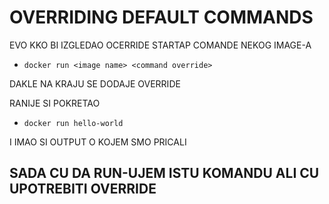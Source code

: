 # OVERRIDING DEFAULT COMMANDS

EVO KKO BI IZGLEDAO OCERRIDE STARTAP COMANDE NEKOG IMAGE-A

- `docker run <image name> <command override>`

DAKLE NA KRAJU SE DODAJE OVERRIDE

RANIJE SI POKRETAO

- `docker run hello-world`

I IMAO SI OUTPUT O KOJEM SMO PRICALI

## SADA CU DA RUN-UJEM ISTU KOMANDU ALI CU UPOTREBITI OVERRIDE


